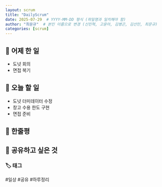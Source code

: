 ```yaml
---
layout: scrum
title: "DailyScrum"
date: 2025-07-29  # YYYY-MM-DD 형식 (파일명과 일치해야 함)
author: "최문규"  # 본인 이름으로 변경 (신민혁, 고윤아, 김병곤, 김선민, 최문규)
categories: [scrum]
---
```


## 📝 어제 한 일

- 도넛 회의
- 면접 복기 

## 🎯 오늘 할 일

- 도넛 더미데이터 수정 
- 창고 수용 한도 구현
- 면접 준비 

## 💭 한줄평

## 🔗 공유하고 싶은 것

### 🏷️ 태그

#일상 #공유 #하루정리 